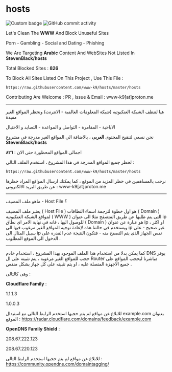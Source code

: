 # hosts

![Custom badge](https://img.shields.io/endpoint?style=for-the-badge&url=https%3A%2F%2Fhits.dwyl.com%2FWww-k9%2FHosts.json)  ![GitHub commit activity](https://img.shields.io/github/commit-activity/y/www-k9/hosts?style=for-the-badge)

Let's Clean The **WWW** And Block Unuseful Sites

Porn - Gambling - Social and Dating - Phishing

We Are Targeting **Arabic** Content And WebSites Not Listed In **StevenBlack/hosts**

Total Blocked Sites : **826**

To Block All Sites Listed On This Project , Use This File :

```
https://raw.githubusercontent.com/www-k9/hosts/master/hosts
```

Contributing Are Welcome : PR , Issue & Email : www-k9[at]proton.me

------

هيا لننظف الشبكة العنكبوتيه (شبكة المعلومات العالمية - الانترنت) ونحظر المواقع الغير مفيدة

الاباحية - المقامرة - التواصل و المواعدة - التصايد و الاحتيال

نحن نسعى لتنقيح المحتوى **العربى** ، بالاضافة الى المواقع الغير مدرجة فى مشروع
**StevenBlack/hosts**

اجمالى المواقع المحظورة حتى الان : **٨٢٦**

لحظر جميع المواقع المدرجة فى هذا المشروع ، استخدم الملف التالى :

```
https://raw.githubusercontent.com/www-k9/hosts/master/hosts
```

نرحب بالمساهمين فى حظر المزيد من الموقع ، كما يمكنك ارسال المواقع المراد حظرها عن طريق البريد الالكترونى :
www-k9[at]proton.me

------

ماهو ملف المضيف - Host File ؟

يعتبر ملف المضيف ( Host File ) هو اول خطوة لترجمة اسماء النطاقات ( Domain ) لمواقع الشبكة العنكبوتية ( WWW ) التى يتم طلبها عن طريق المتصفح مثلا الى عنوان ip للوصول اليها ، فانه فى نهاية الامر اى نطاق ( Domain ) هو عبارة عن عنوان ip او اكثر ،
ويستخدم فى حالتنا هذه لإعادة توجيه المواقع الغير مرغوب فيها الى ip غير صحيح - على سبيل المثال الى ip  نفس الجهاز الذى يتم التصفح منه - فتكون النتيجة عدم القدرة على الدخول الى الموقع المطلوب .

------

كما يمكن بدلا من استخدام هذا الملف الموجود بهذا المشروع ، استخدام خادم DNS يوفر حجب للمواقع الغير مرغوبة ، يتم تثبيته على ال Router مباشرتا ليحجب المواقع على جميع الاجهزة المتصلة عليه ، او يتم تثبيته على كل جهاز بشكل منفص .

وهى كالتالى :

**Cloudflare Family** :

1.1.1.3

1.0.0.3

للابلاغ عن مواقع لم يتم حجبها استخدم الرابط التالى مع استبدال  example.com بعنوان الموقع :
https://radar.cloudflare.com/domains/feedback/example.com

**OpenDNS Family Shield** :

208.67.222.123

208.67.220.123

للابلاغ عن مواقع لم يتم حجبها استخدم الرابط التالى :
https://community.opendns.com/domaintagging/
